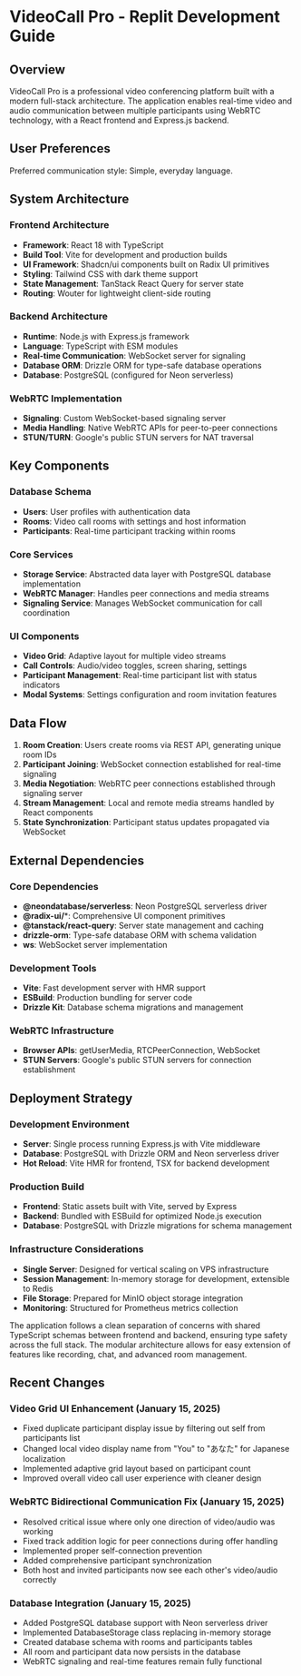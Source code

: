 # VideoCall Pro - Replit Development Guide

## Overview

VideoCall Pro is a professional video conferencing platform built with a modern full-stack architecture. The application enables real-time video and audio communication between multiple participants using WebRTC technology, with a React frontend and Express.js backend.

## User Preferences

Preferred communication style: Simple, everyday language.

## System Architecture

### Frontend Architecture
- **Framework**: React 18 with TypeScript
- **Build Tool**: Vite for development and production builds
- **UI Framework**: Shadcn/ui components built on Radix UI primitives
- **Styling**: Tailwind CSS with dark theme support
- **State Management**: TanStack React Query for server state
- **Routing**: Wouter for lightweight client-side routing

### Backend Architecture
- **Runtime**: Node.js with Express.js framework
- **Language**: TypeScript with ESM modules
- **Real-time Communication**: WebSocket server for signaling
- **Database ORM**: Drizzle ORM for type-safe database operations
- **Database**: PostgreSQL (configured for Neon serverless)

### WebRTC Implementation
- **Signaling**: Custom WebSocket-based signaling server
- **Media Handling**: Native WebRTC APIs for peer-to-peer connections
- **STUN/TURN**: Google's public STUN servers for NAT traversal

## Key Components

### Database Schema
- **Users**: User profiles with authentication data
- **Rooms**: Video call rooms with settings and host information
- **Participants**: Real-time participant tracking within rooms

### Core Services
- **Storage Service**: Abstracted data layer with PostgreSQL database implementation
- **WebRTC Manager**: Handles peer connections and media streams
- **Signaling Service**: Manages WebSocket communication for call coordination

### UI Components
- **Video Grid**: Adaptive layout for multiple video streams
- **Call Controls**: Audio/video toggles, screen sharing, settings
- **Participant Management**: Real-time participant list with status indicators
- **Modal Systems**: Settings configuration and room invitation features

## Data Flow

1. **Room Creation**: Users create rooms via REST API, generating unique room IDs
2. **Participant Joining**: WebSocket connection established for real-time signaling
3. **Media Negotiation**: WebRTC peer connections established through signaling server
4. **Stream Management**: Local and remote media streams handled by React components
5. **State Synchronization**: Participant status updates propagated via WebSocket

## External Dependencies

### Core Dependencies
- **@neondatabase/serverless**: Neon PostgreSQL serverless driver
- **@radix-ui/***: Comprehensive UI component primitives
- **@tanstack/react-query**: Server state management and caching
- **drizzle-orm**: Type-safe database ORM with schema validation
- **ws**: WebSocket server implementation

### Development Tools
- **Vite**: Fast development server with HMR support
- **ESBuild**: Production bundling for server code
- **Drizzle Kit**: Database schema migrations and management

### WebRTC Infrastructure
- **Browser APIs**: getUserMedia, RTCPeerConnection, WebSocket
- **STUN Servers**: Google's public STUN servers for connection establishment

## Deployment Strategy

### Development Environment
- **Server**: Single process running Express.js with Vite middleware
- **Database**: PostgreSQL with Drizzle ORM and Neon serverless driver
- **Hot Reload**: Vite HMR for frontend, TSX for backend development

### Production Build
- **Frontend**: Static assets built with Vite, served by Express
- **Backend**: Bundled with ESBuild for optimized Node.js execution
- **Database**: PostgreSQL with Drizzle migrations for schema management

### Infrastructure Considerations
- **Single Server**: Designed for vertical scaling on VPS infrastructure
- **Session Management**: In-memory storage for development, extensible to Redis
- **File Storage**: Prepared for MinIO object storage integration
- **Monitoring**: Structured for Prometheus metrics collection

The application follows a clean separation of concerns with shared TypeScript schemas between frontend and backend, ensuring type safety across the full stack. The modular architecture allows for easy extension of features like recording, chat, and advanced room management.

## Recent Changes

### Video Grid UI Enhancement (January 15, 2025)
- Fixed duplicate participant display issue by filtering out self from participants list
- Changed local video display name from "You" to "あなた" for Japanese localization
- Implemented adaptive grid layout based on participant count
- Improved overall video call user experience with cleaner design

### WebRTC Bidirectional Communication Fix (January 15, 2025)
- Resolved critical issue where only one direction of video/audio was working
- Fixed track addition logic for peer connections during offer handling
- Implemented proper self-connection prevention
- Added comprehensive participant synchronization
- Both host and invited participants now see each other's video/audio correctly

### Database Integration (January 15, 2025)
- Added PostgreSQL database support with Neon serverless driver
- Implemented DatabaseStorage class replacing in-memory storage
- Created database schema with rooms and participants tables
- All room and participant data now persists in the database
- WebRTC signaling and real-time features remain fully functional